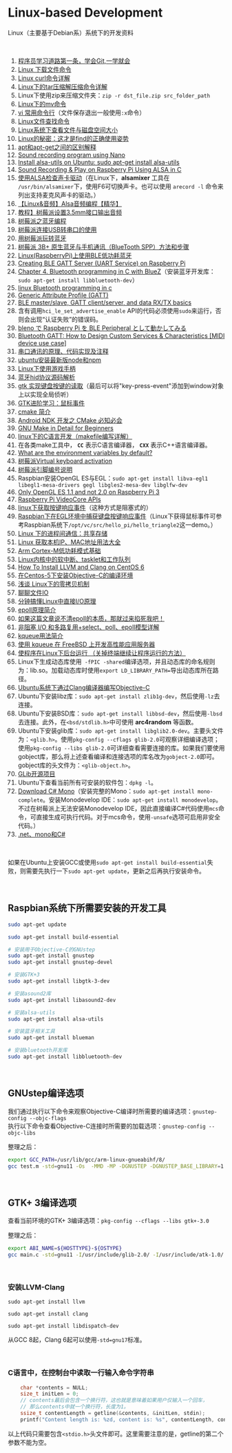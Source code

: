 # Linux-based Development
Linux（主要基于Debian系）系统下的开发资料

<br />

1. [程序员学习道路第一条，学会Git,一学就会](https://www.toutiao.com/a6694015880218542606)
1. [Linux 下载文件命令](https://blog.csdn.net/hitabc141592/article/details/7561239)
1. [Linux curl命令详解](https://www.cnblogs.com/duhuo/p/5695256.html)
1. [Linux下的tar压缩解压缩命令详解](https://www.cnblogs.com/qq78292959/archive/2011/07/06/2099427.html)
1. Linux下使用zip来压缩文件夹：`zip -r dst_file.zip src_folder_path`
1. [Linux下的mv命令](https://www.cnblogs.com/peida/archive/2012/10/27/2743022.html)
1. [vi 常用命令行](https://www.cnblogs.com/sunormoon/archive/2012/02/10/2345326.html)（文件保存退出一般使用`:x`命令）
1. [Linux文件查找命令](https://blog.csdn.net/qq_27517377/article/details/78870293)
1. [Linux系统下查看文件与磁盘空间大小](https://www.cnblogs.com/adolfmc/archive/2013/02/16/2913801.html)
1. [Linux的秘密：这才是find的正确使用姿势](https://www.toutiao.com/i6549496730935624195/)
1. [apt和apt-get之间的区别解释](https://www.toutiao.com/i6734877338686718477/)
1. [Sound recording program using Nano](https://raspberrypi.stackexchange.com/questions/15018/sound-recording-program-using-nano)
1. [Install alsa-utils on Ubuntu: sudo apt-get install alsa-utils](https://www.devmanuals.net/install/ubuntu/ubuntu-12-04-lts-precise-pangolin/install-alsa-utils.html)
1. [Sound Recording & Play on Raspberry Pi Using ALSA in C](https://stackoverflow.com/questions/38615396/sound-recording-play-on-raspberry-pi-using-alsa-in-c)
1. [使用ALSA检查声卡驱动](https://www.alsa-project.org/wiki/SoundcardTesting)（在Linux下，**alsamixer** 工具在 `/usr/bin/alsamixer`下，使用F6可切换声卡。也可以使用 `arecord -l` 命令来列出支持麦克风声卡的驱动。）
1. [【Linux&音频】Alsa音频编程【精华】](https://www.cnblogs.com/lifan3a/articles/5481993.html)
1. [教程】树莓派设置3.5mm接口输出音频](https://www.jianshu.com/p/674145fe98fa)
1. [树莓派之蓝牙编程](https://blog.csdn.net/qq_25005909/article/details/77512903)
1. [树莓派连接USB转串口的使用](https://blog.csdn.net/fhqlongteng/article/details/80417028)
1. [用树莓派玩转蓝牙](https://www.cnblogs.com/vamei/p/6753531.html)
1. [树莓派 3B+ 原生蓝牙与手机通讯（BlueTooth SPP）方法和步骤](https://blog.csdn.net/wanyeye/article/details/52909869)
1. [Linux(RaspberryPi)上使用BLE低功耗蓝牙](https://blog.csdn.net/qq_33433070/article/details/78668105)
1. [Creating BLE GATT Server (UART Service) on Raspberry Pi](https://scribles.net/creating-ble-gatt-server-uart-service-on-raspberry-pi/)
1. [Chapter 4. Bluetooth programming in C with BlueZ](https://people.csail.mit.edu/albert/bluez-intro/c404.html)（安装蓝牙开发库：`sudo apt-get install libbluetooth-dev`）
1.  [linux Bluetooth programming in c](https://stackoverflow.com/questions/11408609/linux-bluetooth-programming-in-c)
1. [Generic Attribute Profile (GATT)](http://dev.ti.com/tirex/content/simplelink_cc2640r2_sdk_1_40_00_45/docs/blestack/ble_user_guide/html/ble-stack-3.x/gatt.html)
1. [BLE master/slave, GATT client/server, and data RX/TX basics](https://www.silabs.com/community/wireless/bluetooth/knowledge-base.entry.html/2015/08/06/_reference_ble_mas-gviy)
1. 含有调用`hci_le_set_advertise_enable` API的代码必须使用`sudo`来运行，否则会出现“认证失败”的错误码。
1. [bleno で Raspberry Pi を BLE Peripheral として動かしてみる](https://qiita.com/comachi/items/c494e0d6c6d1775a3748)
1. [Bluetooth GATT: How to Design Custom Services & Characteristics \[MIDI device use case\]](https://www.novelbits.io/bluetooth-gatt-services-characteristics/)
1. [串口通讯的原理、代码实现及注释](https://www.toutiao.com/a6729730596051878404)
1. [ubuntu安装最新版node和npm](https://www.jianshu.com/p/f2592d106aac)
1. [Linux下使用游戏手柄](https://blog.csdn.net/qq_25556149/article/details/79730217)
1. [蓝牙hid协议源码解析](https://blog.csdn.net/u012439416/article/details/54348438)
1. [gtk 实现键盘按键的读取](https://blog.csdn.net/shibixiao/article/details/4861117)（最后可以将"key-press-event"添加到window对象上以实现全局侦听）
1. [GTK进阶学习：鼠标事件](http://www.mamicode.com/info-detail-445416.html)
1. [cmake 简介](https://www.cnblogs.com/lidabo/p/7359422.html)
1. [Android NDK 开发之 CMake 必知必会](https://blog.csdn.net/zhying719/article/details/82657519)
1. [GNU Make in Detail for Beginners](https://opensourceforu.com/2012/06/gnu-make-in-detail-for-beginners/)
1. [linux下的C语言开发（makefile编写详解）](https://www.toutiao.com/i6763898618379239950/)
1. 在各类make工具中， **`CC`** 表示C语言编译器， **`CXX`** 表示C++语言编译器。
1. [What are the environment variables by default?](https://unix.stackexchange.com/questions/329429/what-are-the-environment-variables-by-default)
1. [树莓派Virtual keyboard activation](https://raspberrypi.stackexchange.com/questions/41150/virtual-keyboard-activation)
1. [树莓派引脚编号说明](https://www.toutiao.com/a6746428899854385668/)
1. Raspbian安装OpenGL ES与EGL：`sudo apt-get install libva-egl1 libegl1-mesa-drivers gegl libgles2-mesa-dev libglfw-dev`
1. [Only OpenGL ES 1.1 and not 2.0 on Raspberry Pi 3](https://stackoverflow.com/questions/48136077/only-opengl-es-1-1-and-not-2-0-on-raspberry-pi-3)
1. [Raspberry Pi VideoCore APIs](https://elinux.org/Raspberry_Pi_VideoCore_APIs)
1. [linux下获取按键响应事件](https://www.cnblogs.com/yangwindsor/articles/3454955.html)（这种方式是阻塞式的）
1. [Raspbian下在EGL环境中捕获键盘按键响应事件](https://github.com/AndrewFromMelbourne/raspidmx/blob/master/common/key.c)（Linux下获得鼠标事件可参考Raspbian系统下`/opt/vc/src/hello_pi/hello_triangle2`这一demo。）
1. [Linux 下的进程间通信：共享存储](https://www.toutiao.com/a6688140435799409160)
1. [Linux 获取本机IP、MAC地址用法大全](https://www.cnblogs.com/fnlingnzb-learner/p/6427786.html)
1. [Arm Cortex-M低功耗模式基础](https://www.toutiao.com/a6690433824859357709)
1. [Linux内核中的软中断、tasklet和工作队列](http://blog.csdn.net/T146lLa128XX0x/article/details/79070798)
1. [How To Install LLVM and Clang on CentOS 6](https://www.vultr.com/docs/how-to-install-llvm-and-clang-on-centos-6)
1. [在Centos-5下安装Objective-C的编译环境](http://blog.csdn.net/Robincui2011/article/details/6785987)
1. [浅谈 Linux下的零拷贝机制](https://www.toutiao.com/i6462135845481611790/)
1. [聊聊文件IO](https://www.toutiao.com/a6700806648274878987)
1. [分钟搞懂Linux中直接I/O原理](https://www.toutiao.com/a6701654059910169091/)
1. [epoll原理简介](https://www.toutiao.com/a6701457609444033031)
1. [如果这篇文章说不清epoll的本质，那就过来掐死我吧！](https://www.toutiao.com/a6683264188661367309)
1. [非阻塞 I/O 和多路复用+select、poll、epoll模型详解](https://www.toutiao.com/i6554223409138500110)
1. [kqueue用法简介](https://www.cnblogs.com/luminocean/p/5631336.html)
1. [使用 kqueue 在 FreeBSD 上开发高性能应用服务器](https://www.ibm.com/developerworks/cn/aix/library/1105_huangrg_kqueue/)
1. [使程序在Linux下后台运行 （关掉终端继续让程序运行的方法）](https://www.cnblogs.com/little-ant/p/3952424.html)
1. Linux下生成动态库使用` -fPIC -shared`编译选项，并且动态库的命名规则为：lib<lib-name>.so。加载动态库时使用`export LD_LIBRARY_PATH=`导出动态库所在路径。
1. [Ubuntu系统下通过Clang编译器编写Objective-C](https://blog.csdn.net/zenny_chen/article/details/52507022)
1. Ubuntu下安装libz库：`sudo apt-get install zlib1g-dev`，然后使用`-lz`去连接。
1. Ubuntu下安装BSD库：`sudo apt-get install libbsd-dev`，然后使用`-lbsd`去连接。此外，在`<bsd/stdlib.h>`中可使用 **arc4random** 等函数。
1. Ubuntu下安装glib库：`sudo apt-get install libglib2.0-dev`。主要头文件为：`<glib.h>`。使用`pkg-config --cflags glib-2.0`可观察详细编译选项；使用`pkg-config --libs glib-2.0`可详细查看需要连接的库。如果我们要使用gobject库，那么将上述查看编译和连接选项的库名改为`gobject-2.0`即可。gobject库的头文件为：`<glib-object.h>`。
1. [GLib开源项目](https://gitlab.gnome.org/GNOME/glib)
1. Ubuntu下查看当前所有可安装的软件包：`dpkg -l`。
1. [Download C# Mono](https://www.mono-project.com/download/stable/#download-lin)（安装完整的Mono：`sudo apt-get install mono-complete`。安装Monodevelop IDE：`sudo apt-get install monodevelop`。不过在树莓派上无法安装Monodevelop IDE，因此直接编译C#代码使用`mcs`命令，可直接生成可执行代码。对于mcs命令，使用`-unsafe`选项可启用非安全代码。）
1. [.net、mono和C#](https://www.cnblogs.com/kekec/p/7237156.html)

<br/>

如果在Ubuntu上安装GCC或使用`sudo apt-get install build-essential`失败，则需要先执行一下`sudo apt-get update`，更新之后再执行安装命令。

<br />

## Raspbian系统下所需要安装的开发工具
```bash
sudo apt-get update

sudo apt-get install build-essential

# 安装用于Objective-C的GNUstep
sudo apt-get install gnustep
sudo apt-get install gnustep-devel

# 安装GTK+3
sudo apt-get install libgtk-3-dev

# 安装asound2库
sudo apt-get install libasound2-dev

# 安装alsa-utils
sudo apt-get install alsa-utils

# 安装蓝牙相关工具
sudo apt-get install blueman

# 安装bluetooth开发库
sudo apt-get install libbluetooth-dev

```

<br />

## GNUstep编译选项

我们通过执行以下命令来观察Objective-C编译时所需要的编译选项：`gnustep-config --objc-flags`    
执行以下命令查看Objective-C连接时所需要的加载选项：`gnustep-config --objc-libs`

整理之后：
```bash
export GCC_PATH=/usr/lib/gcc/arm-linux-gnueabihf/8/
gcc test.m -std=gnu11 -Os  -MMD -MP -DGNUSTEP -DGNUSTEP_BASE_LIBRARY=1 -DGNU_RUNTIME=1 -DGNUSTEP_BASE_LIBRARY=1 -fno-strict-aliasing -pthread -fPIC -Wall -DGSWARN -DGSDIAGNOSE -Wno-import -fgnu-runtime -fconstant-string-class=NSConstantString  -I. -I/usr/local/include/GNUstep -I/usr/include/GNUstep -I${GCC_PATH}include/  -rdynamic -L/root/GNUstep/Library/Libraries -L/usr/local/lib -L/usr/lib -lobjc -lm -lgnustep-base -o test
```

<br />

## GTK+ 3编译选项

查看当前环境的GTK+ 3编译选项：`pkg-config --cflags --libs gtk+-3.0`


整理之后：
```bash
export ABI_NAME=${HOSTTYPE}-${OSTYPE}
gcc main.c -std=gnu11 -I/usr/include/glib-2.0/ -I/usr/include/atk-1.0/ -I/usr/include/gdk-pixbuf-2.0/ -I/usr/include/cairo/ -I/usr/include/pango-1.0/ -I/usr/lib/${ABI_NAME}/glib-2.0/include/ -I/usr/include/gtk-3.0/ -L/usr/lib/${ABI_NAME}/ -lgtk-3 -lgobject-2.0 -lpangocairo-1.0 -lgio-2.0 -latk-1.0 -lgdk-3 -lglib-2.0    -o gtk-test
```

<br />

### 安装LLVM-Clang

```shell
sudo apt-get install llvm

sudo apt-get install clang

sudo apt-get install libdispatch-dev
```
从GCC 8起，Clang 6起可以使用`-std=gnu17`标准。

<br />

### C语言中，在控制台中读取一行输入命令字符串

```c
    char *contents = NULL;
    size_t initLen = 0;
    // contents最后会包含一个换行符，这也就是意味着如果用户仅输入一个回车，
    // 那么contents中就一个换行符，长度为1。
    ssize_t contentLength = getline(&contents, &initLen, stdin);
    printf("Content length is: %zd, content is: %s", contentLength, contents);
```
以上代码只需要包含`<stdio.h>`头文件即可。这里需要注意的是，getline的第二个参数不能为空。

<br />

